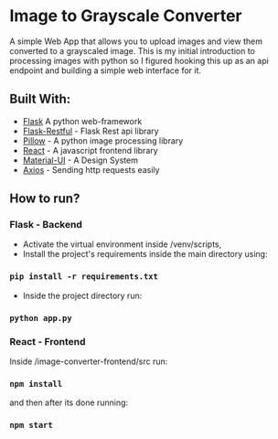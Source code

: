 # Image to Grayscale Converter

A simple Web App that allows you to upload images and view them converted
to a grayscaled image.
This is my initial introduction to processing images with python so I figured
hooking this up as an api endpoint and building a simple web interface for it.

## Built With:

- [Flask](https://flask.palletsprojects.com/en/2.0.x/) A python web-framework
- [Flask-Restful](https://flask-restful.readthedocs.io/en/latest/) - Flask Rest api library
- [Pillow](https://pillow.readthedocs.io/en/stable/) - A python image processing library
- [React](https://reactjs.org/) - A javascript frontend library
- [Material-UI](https://material-ui.com/) - A Design System
- [Axios](https://www.npmjs.com/package/axios) - Sending http requests easily

## How to run?

### Flask - Backend

- Activate the virtual environment inside /venv/scripts,
- Install the project's requirements inside the main directory using:

### `pip install -r requirements.txt`

- Inside the project directory run:

### `python app.py`

### React - Frontend

Inside /image-converter-frontend/src run:

### `npm install`

and then after its done running:

### `npm start`
